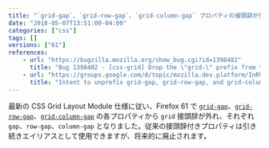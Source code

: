```yaml
---
title: "`grid-gap`、`grid-row-gap`、`grid-column-gap` プロパティの接頭辞が外れました"
date: "2018-05-07T13:51:00-04:00"
categories: ["css"]
tags: []
versions: ["61"]
references:
    - url: "https://bugzilla.mozilla.org/show_bug.cgi?id=1398482"
      title: "Bug 1398482 - [css-grid] Drop the \"grid-\" prefix from the grid-gap, grid-row-gap, and grid-column-gap properties"
    - url: "https://groups.google.com/d/topic/mozilla.dev.platform/InRVDzXKbkM/discussion"
      title: "Intent to unprefix grid-gap, grid-row-gap, and grid-column-gap and updating them to spec"
---
```

最新の CSS Grid Layout Module 仕様に従い、Firefox 61 で [`grid-gap`](https://developer.mozilla.org/docs/Web/CSS/grid-gap)、[`grid-row-gap`](https://developer.mozilla.org/docs/Web/CSS/grid-row-gap)、[`grid-column-gap`](https://developer.mozilla.org/docs/Web/CSS/grid-column-gap) の各プロパティから `grid` 接頭辞が外れ、それぞれ `gap`、`row-gap`、`column-gap` となりました。従来の接頭辞付きプロパティは引き続きエイリアスとして使用できますが、将来的に廃止されます。
